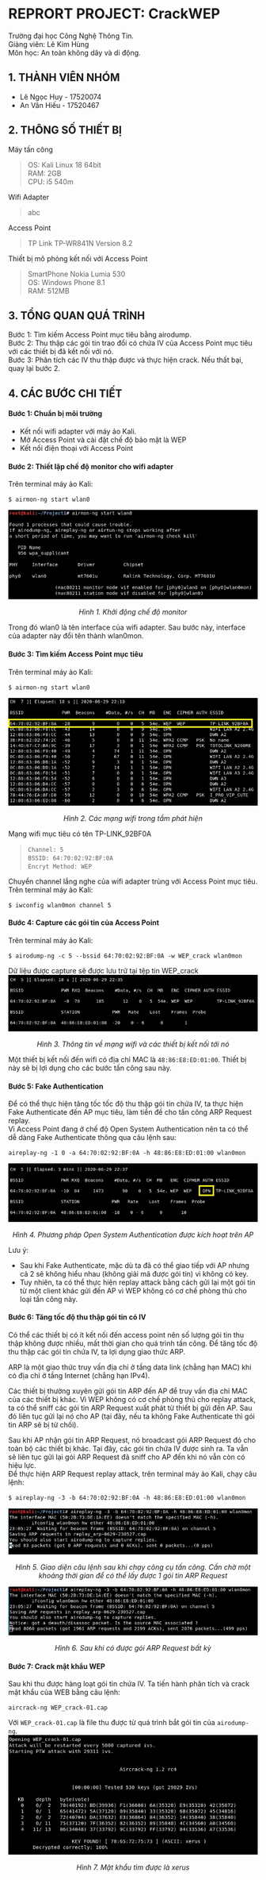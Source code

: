 # REPRORT PROJECT: CrackWEP
Trường đại học Công Nghệ Thông Tin.  
Giảng viên: Lê Kim Hùng  
Môn học: An toàn không dây và di động.  
## 1. THÀNH VIÊN NHÓM
* Lê Ngọc Huy - 17520074
* An Văn Hiếu - 17520467
## 2. THÔNG SỐ THIẾT BỊ
Máy tấn công
> OS: Kali Linux 18 64bit  
> RAM: 2GB  
> CPU: i5 540m  

Wifi Adapter
> abc

Access Point
> TP Link TP-WR841N Version 8.2

Thiết bị mô phỏng kết nối với Access Point
> SmartPhone Nokia Lumia 530  
> OS: Windows Phone 8.1  
> RAM: 512MB  
## 3. TỔNG QUAN QUÁ TRÌNH
Bước 1: Tìm kiếm Access Point mục tiêu bằng airodump.  
Bước 2: Thu thập các gói tin trao đổi có chứa IV của Access Point mục tiêu với các thiết bị đã kết nối với nó.  
Bước 3: Phân tích các IV thu thập được và thực hiện crack. Nếu thất bại, quay lại bước 2.

## 4. CÁC BƯỚC CHI TIẾT
#### Bước 1: Chuẩn bị môi trường
- Kết nối wifi adapter với máy ảo Kali.
- Mở Access Point và cài đặt chế độ bảo mật là WEP
- Kết nối điện thoại với Access Point
#### Bước 2: Thiết lập chế độ monitor cho wifi adapter
Trên terminal máy ảo Kali:  
```
$ airmon-ng start wlan0
```

![start_monitor](imgs/start_monitor.jpg)
*<p align = "center">Hình 1. Khởi động chế độ monitor</p>*
Trong đó wlan0 là tên interface của wifi adapter. Sau bước này, interface của adapter này đổi tên thành wlan0mon.
#### Bước 3: Tìm kiếm Access Point mục tiêu
Trên terminal máy ảo Kali:  
``` 
$ airmon-ng start wlan0
```

![airodump_to_monitor](imgs/airodump_to_monitor.jpg)
*<p align = "center">Hình 2. Các mạng wifi trong tầm phát hiện</p>*
Mạng wifi mục tiêu có tên TP-LINK_92BF0A
> `Channel: 5`  
> `BSSID: 64:70:02:92:BF:0A`  
> `Encryt Method: WEP` 

Chuyển channel lắng nghe của wifi adapter trùng với Access Point mục tiêu. Trên terminal máy ảo Kali: 
```
$ iwconfig wlan0mon channel 5
```
#### Bước 4: Capture các gói tin của Access Point
Trên terminal máy ảo Kali: 
```
$ airodump-ng -c 5 --bssid 64:70:02:92:BF:0A -w WEP_crack wlan0mon
```
Dữ liệu được capture sẽ được lưu trữ tại tệp tin WEP_crack  
![airodump_capture](imgs/airodump_capture.jpg)
*<p align = "center">Hình 3. Thông tin về mạng wifi và các thiết bị kết nối tới nó</p>*
Một thiết bị kết nối đến wifi có địa chỉ MAC là `48:86:E8:ED:01:00`. Thiết bị này sẽ bị lợi dụng cho các bước tấn công sau này.
#### Bước 5: Fake Authentication
Để có thể thực hiện tăng tốc tốc độ thu thập gói tin chứa IV, ta thực hiện Fake Authenticate đến AP mục tiêu, làm tiền đề cho tấn công ARP Request replay.  
Vì Access Point đang ở chế độ Open System Authentication nên ta có thể dễ dàng Fake Authenticate thông qua câu lệnh sau: 
```
aireplay-ng -1 0 -a 64:70:02:92:BF:0A -h 48:86:E8:ED:01:00 wlan0mon
```
![open_system_authen](imgs/open_system_authen.jpg)
*<p align = "center">Hình 4. Phương pháp Open System Authentication được kích hoạt trên AP</p>*

Lưu ý:  
* Sau khi Fake Authenticate, mặc dù ta đã có thể giao tiếp với AP nhưng cả 2 sẽ không hiểu nhau (không giải mã được gói tin) vì không có key.
* Tuy nhiên, ta có thể thực hiện replay attack bằng cách gửi lại một gói tin từ một client khác gửi đến AP vì WEP không có cơ chế phòng thủ cho loại tấn công này.

#### Bước 6: Tăng tốc độ thu thập gói tin có IV
Có thể các thiết bị có ít kết nối đến access point nên số lượng gói tin thu thập không được nhiều, mất thời gian cho quá trình tấn công. Để tăng tốc độ thu thập các gói tin chứa IV, ta lợi dụng giao thức ARP.  

ARP là một giao thức truy vấn địa chỉ ở tầng data link (chẳng hạn MAC) khi có địa chỉ ở tầng Internet (chẳng hạn IPv4).  

Các thiết bị thường xuyên gửi gói tin ARP đến AP để truy vấn địa chỉ MAC của các thiết bị khác. Vì WEP không có cơ chế phòng thủ cho replay attack, ta có thể sniff các gói tin ARP Request xuất phát từ thiết bị gửi đến AP. Sau đó liên tục gửi lại nó cho AP (tại đây, nếu ta không Fake Authenticate thì gói tin ARP sẽ bị từ chối).  

Sau khi AP nhận gói tin ARP Request, nó broadcast gói ARP Request đó cho toàn bộ các thiết bị khác. Tại đây, các gói tin chứa IV được sinh ra. Ta vẫn sẽ liên tục gửi lại gói ARP Request đã sniff cho AP đến khi nó vẫn còn có hiệu lực.  
Để thực hiện ARP Request replay attack, trên terminal máy ảo Kali, chạy câu lệnh:
```
$ aireplay-ng -3 -b 64:70:02:92:BF:0A -h 48:86:E8:ED:01:00 wlan0mon
```

![aireplay_before](imgs/aireplay_before.jpg)
*<p align = "center">Hình 5. Giao diện câu lệnh sau khi chạy công cụ tấn công. Cần chờ một khoảng thời gian để có thể lấy được 1 gói tin ARP Request</p>*
![aireplay_after](imgs/aireplay_after.jpg)
*<p align = "center">Hình 6. Sau khi có được gói ARP Request bất kỳ</p>*

#### Bước 7: Crack mật khẩu WEP
Sau khi thu được hàng loạt gói tin chứa IV. Ta tiến hành phân tích và crack mật khẩu của WEB bằng câu lệnh:
```
aircrack-ng WEP_crack-01.cap
```
Với `WEP_crack-01.cap` là file thu được từ quá trình bắt gói tin của `airodump-ng`.
![aircrack](imgs/aircrack.jpg)
*<p align = "center">Hình 7. Mật khẩu tìm được là xerus</p>*
